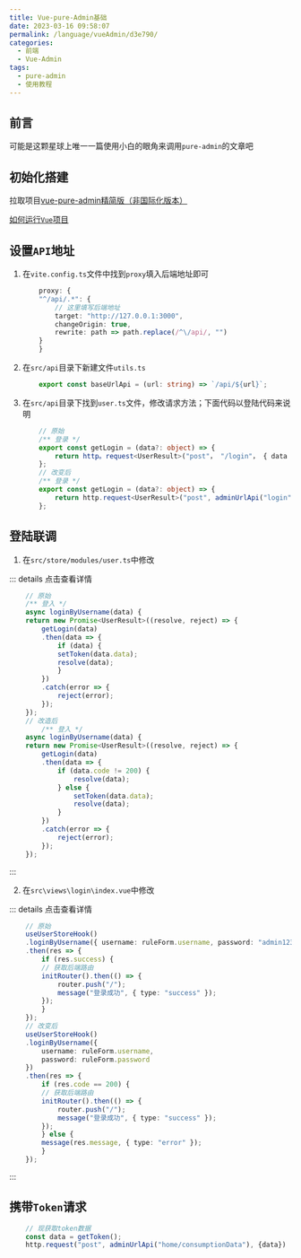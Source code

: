 ```yaml
---
title: Vue-pure-Admin基础
date: 2023-03-16 09:58:07
permalink: /language/vueAdmin/d3e790/
categories:
  - 前端
  - Vue-Admin
tags:
  - pure-admin
  - 使用教程
---
```


## 前言

可能是这颗星球上唯一一篇使用小白的眼角来调用`pure-admin`的文章吧

<!-- more -->

<InArticleAdsense
    data-ad-client="ca-pub-1725717718088510"
    data-ad-slot="7426219401">
</InArticleAdsense>

## 初始化搭建

拉取项目[vue-pure-admin精简版（非国际化版本）](https://github.com/pure-admin/pure-admin-thin)

[如何运行`Vue`项目](/dev/1182bc/#如何运行`Vue`项目)

## 设置`API`地址

1. 在`vite.config.ts`文件中找到`proxy`填入后端地址即可

    ``` ts
        proxy: {
        "^/api/.*": {
            // 这里填写后端地址
            target: "http://127.0.0.1:3000",
            changeOrigin: true,
            rewrite: path => path.replace(/^\/api/, "")
        }
        }
    ```

2. 在`src/api`目录下新建文件`utils.ts`

    ``` ts
        export const baseUrlApi = (url: string) => `/api/${url}`;
    ```

3. 在`src/api`目录下找到`user.ts`文件，修改请求方法；下面代码以登陆代码来说明

    ``` ts
        // 原始
        /** 登录 */
        export const getLogin = (data?: object) => {
            return http。request<UserResult>("post"， "/login"， { data });
        };
        // 改变后
        /** 登录 */
        export const getLogin = (data?: object) => {
            return http.request<UserResult>("post", adminUrlApi("login"), { data });
        };
    ```

## 登陆联调

1. 在`src/store/modules/user.ts`中修改

::: details 点击查看详情
``` ts
    // 原始
    /** 登入 */
    async loginByUsername(data) {
    return new Promise<UserResult>((resolve, reject) => {
        getLogin(data)
        .then(data => {
            if (data) {
            setToken(data.data);
            resolve(data);
            }
        })
        .catch(error => {
            reject(error);
        });
    });
    // 改造后
        /** 登入 */
    async loginByUsername(data) {
    return new Promise<UserResult>((resolve, reject) => {
        getLogin(data)
        .then(data => {
            if (data.code != 200) {
                resolve(data);
            } else {
                setToken(data.data);
                resolve(data);
            }
        })
        .catch(error => {
            reject(error);
        });
    });
```
:::

2. 在`src\views\login\index.vue`中修改

::: details 点击查看详情
``` ts
    // 原始
    useUserStoreHook()
    .loginByUsername({ username: ruleForm.username, password: "admin123" })
    .then(res => {
        if (res.success) {
        // 获取后端路由
        initRouter().then(() => {
            router.push("/");
            message("登录成功", { type: "success" });
        });
        }
    });
    // 改变后
    useUserStoreHook()
    .loginByUsername({
        username: ruleForm.username,
        password: ruleForm.password
    })
    .then(res => {
        if (res.code == 200) {
        // 获取后端路由
        initRouter().then(() => {
            router.push("/");
            message("登录成功", { type: "success" });
        });
        } else {
        message(res.message, { type: "error" });
        }
    });
```
:::

## 携带`Token`请求

``` ts
    // 现获取token数据
    const data = getToken();
    http.request("post", adminUrlApi("home/consumptionData"), {data})
```
